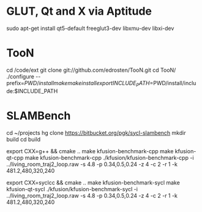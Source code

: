 # GLUT, Qt and X via Aptitude

sudo apt-get install qt5-default freeglut3-dev libxmu-dev libxi-dev

# TooN

cd /code/ext
git clone git://github.com/edrosten/TooN.git
cd TooN/
./configure --prefix=$PWD/install
make
make install
export INCLUDE_PATH=$PWD/install/include:$INCLUDE_PATH

# SLAMBench

cd ~/projects
hg clone https://bitbucket.org/pgk/sycl-slambench
mkdir build
cd build

export CXX=g++ && cmake ..
make kfusion-benchmark-cpp
make kfusion-qt-cpp
make kfusion-benchmark-cpp
./kfusion/kfusion-benchmark-cpp -i ../living_room_traj2_loop.raw -s 4.8 -p 0.34,0.5,0.24 -z 4 -c 2 -r 1 -k 481.2,480,320,240

export CXX=syclcc && cmake ..
make kfusion-benchmark-sycl
make kfusion-qt-sycl
./kfusion/kfusion-benchmark-sycl -i ../living_room_traj2_loop.raw -s 4.8 -p 0.34,0.5,0.24 -z 4 -c 2 -r 1 -k 481.2,480,320,240
